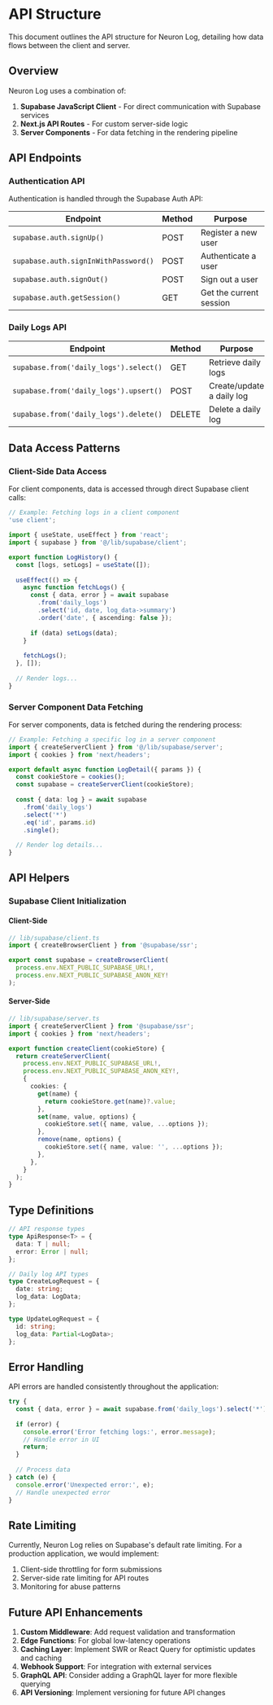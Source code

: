 # API Structure

This document outlines the API structure for Neuron Log, detailing how data flows between the client and server.

## Overview

Neuron Log uses a combination of:

1. **Supabase JavaScript Client** - For direct communication with Supabase services
2. **Next.js API Routes** - For custom server-side logic
3. **Server Components** - For data fetching in the rendering pipeline

## API Endpoints

### Authentication API

Authentication is handled through the Supabase Auth API:

| Endpoint | Method | Purpose |
|----------|--------|---------|
| `supabase.auth.signUp()` | POST | Register a new user |
| `supabase.auth.signInWithPassword()` | POST | Authenticate a user |
| `supabase.auth.signOut()` | POST | Sign out a user |
| `supabase.auth.getSession()` | GET | Get the current session |

### Daily Logs API

| Endpoint | Method | Purpose |
|----------|--------|---------|
| `supabase.from('daily_logs').select()`| GET | Retrieve daily logs |
| `supabase.from('daily_logs').upsert()` | POST | Create/update a daily log |
| `supabase.from('daily_logs').delete()` | DELETE | Delete a daily log |

## Data Access Patterns

### Client-Side Data Access

For client components, data is accessed through direct Supabase client calls:

```typescript
// Example: Fetching logs in a client component
'use client';

import { useState, useEffect } from 'react';
import { supabase } from '@/lib/supabase/client';

export function LogHistory() {
  const [logs, setLogs] = useState([]);
  
  useEffect(() => {
    async function fetchLogs() {
      const { data, error } = await supabase
        .from('daily_logs')
        .select('id, date, log_data->summary')
        .order('date', { ascending: false });
        
      if (data) setLogs(data);
    }
    
    fetchLogs();
  }, []);
  
  // Render logs...
}
```

### Server Component Data Fetching

For server components, data is fetched during the rendering process:

```typescript
// Example: Fetching a specific log in a server component
import { createServerClient } from '@/lib/supabase/server';
import { cookies } from 'next/headers';

export default async function LogDetail({ params }) {
  const cookieStore = cookies();
  const supabase = createServerClient(cookieStore);
  
  const { data: log } = await supabase
    .from('daily_logs')
    .select('*')
    .eq('id', params.id)
    .single();
    
  // Render log details...
}
```

## API Helpers

### Supabase Client Initialization

#### Client-Side

```typescript
// lib/supabase/client.ts
import { createBrowserClient } from '@supabase/ssr';

export const supabase = createBrowserClient(
  process.env.NEXT_PUBLIC_SUPABASE_URL!,
  process.env.NEXT_PUBLIC_SUPABASE_ANON_KEY!
);
```

#### Server-Side

```typescript
// lib/supabase/server.ts
import { createServerClient } from '@supabase/ssr';
import { cookies } from 'next/headers';

export function createClient(cookieStore) {
  return createServerClient(
    process.env.NEXT_PUBLIC_SUPABASE_URL!,
    process.env.NEXT_PUBLIC_SUPABASE_ANON_KEY!,
    {
      cookies: {
        get(name) {
          return cookieStore.get(name)?.value;
        },
        set(name, value, options) {
          cookieStore.set({ name, value, ...options });
        },
        remove(name, options) {
          cookieStore.set({ name, value: '', ...options });
        },
      },
    }
  );
}
```

## Type Definitions

```typescript
// API response types
type ApiResponse<T> = {
  data: T | null;
  error: Error | null;
};

// Daily log API types
type CreateLogRequest = {
  date: string;
  log_data: LogData;
};

type UpdateLogRequest = {
  id: string;
  log_data: Partial<LogData>;
};
```

## Error Handling

API errors are handled consistently throughout the application:

```typescript
try {
  const { data, error } = await supabase.from('daily_logs').select('*');
  
  if (error) {
    console.error('Error fetching logs:', error.message);
    // Handle error in UI
    return;
  }
  
  // Process data
} catch (e) {
  console.error('Unexpected error:', e);
  // Handle unexpected error
}
```

## Rate Limiting

Currently, Neuron Log relies on Supabase's default rate limiting. For a production application, we would implement:

1. Client-side throttling for form submissions
2. Server-side rate limiting for API routes
3. Monitoring for abuse patterns

## Future API Enhancements

1. **Custom Middleware**: Add request validation and transformation
2. **Edge Functions**: For global low-latency operations
3. **Caching Layer**: Implement SWR or React Query for optimistic updates and caching
4. **Webhook Support**: For integration with external services
5. **GraphQL API**: Consider adding a GraphQL layer for more flexible querying
6. **API Versioning**: Implement versioning for future API changes 